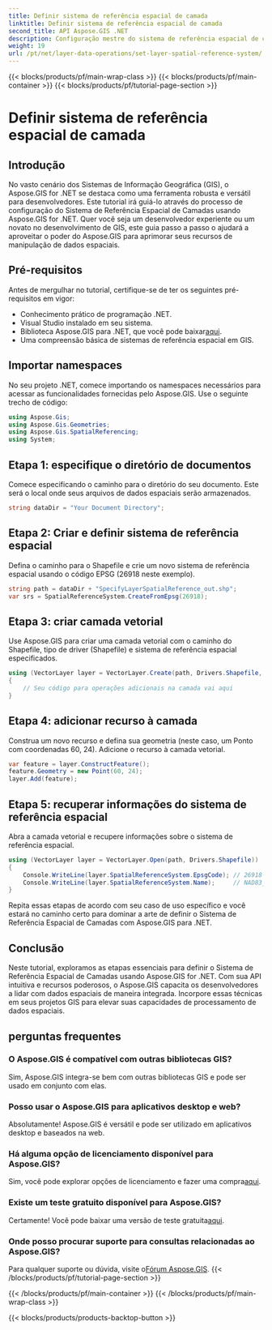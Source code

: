 ```yaml
---
title: Definir sistema de referência espacial de camada
linktitle: Definir sistema de referência espacial de camada
second_title: API Aspose.GIS .NET
description: Configuração mestre do sistema de referência espacial de camadas com Aspose.GIS para .NET. Eleve seus projetos GIS com este tutorial passo a passo.
weight: 19
url: /pt/net/layer-data-operations/set-layer-spatial-reference-system/
---
```


{{< blocks/products/pf/main-wrap-class >}}
{{< blocks/products/pf/main-container >}}
{{< blocks/products/pf/tutorial-page-section >}}

# Definir sistema de referência espacial de camada

## Introdução
No vasto cenário dos Sistemas de Informação Geográfica (GIS), o Aspose.GIS for .NET se destaca como uma ferramenta robusta e versátil para desenvolvedores. Este tutorial irá guiá-lo através do processo de configuração do Sistema de Referência Espacial de Camadas usando Aspose.GIS for .NET. Quer você seja um desenvolvedor experiente ou um novato no desenvolvimento de GIS, este guia passo a passo o ajudará a aproveitar o poder do Aspose.GIS para aprimorar seus recursos de manipulação de dados espaciais.
## Pré-requisitos
Antes de mergulhar no tutorial, certifique-se de ter os seguintes pré-requisitos em vigor:
- Conhecimento prático de programação .NET.
- Visual Studio instalado em seu sistema.
-  Biblioteca Aspose.GIS para .NET, que você pode baixar[aqui](https://releases.aspose.com/gis/net/).
- Uma compreensão básica de sistemas de referência espacial em GIS.
## Importar namespaces
No seu projeto .NET, comece importando os namespaces necessários para acessar as funcionalidades fornecidas pelo Aspose.GIS. Use o seguinte trecho de código:
```csharp
using Aspose.Gis;
using Aspose.Gis.Geometries;
using Aspose.Gis.SpatialReferencing;
using System;
```
## Etapa 1: especifique o diretório de documentos
Comece especificando o caminho para o diretório do seu documento. Este será o local onde seus arquivos de dados espaciais serão armazenados.
```csharp
string dataDir = "Your Document Directory";
```
## Etapa 2: Criar e definir sistema de referência espacial
Defina o caminho para o Shapefile e crie um novo sistema de referência espacial usando o código EPSG (26918 neste exemplo).
```csharp
string path = dataDir + "SpecifyLayerSpatialReference_out.shp";
var srs = SpatialReferenceSystem.CreateFromEpsg(26918);
```
## Etapa 3: criar camada vetorial
Use Aspose.GIS para criar uma camada vetorial com o caminho do Shapefile, tipo de driver (Shapefile) e sistema de referência espacial especificados.
```csharp
using (VectorLayer layer = VectorLayer.Create(path, Drivers.Shapefile, srs))
{
    // Seu código para operações adicionais na camada vai aqui
}
```
## Etapa 4: adicionar recurso à camada
Construa um novo recurso e defina sua geometria (neste caso, um Ponto com coordenadas 60, 24). Adicione o recurso à camada vetorial.
```csharp
var feature = layer.ConstructFeature();
feature.Geometry = new Point(60, 24);
layer.Add(feature);
```
## Etapa 5: recuperar informações do sistema de referência espacial
Abra a camada vetorial e recupere informações sobre o sistema de referência espacial.
```csharp
using (VectorLayer layer = VectorLayer.Open(path, Drivers.Shapefile))
{
    Console.WriteLine(layer.SpatialReferenceSystem.EpsgCode); // 26918
    Console.WriteLine(layer.SpatialReferenceSystem.Name);     // NAD83_UTM_zone_18N
}
```
Repita essas etapas de acordo com seu caso de uso específico e você estará no caminho certo para dominar a arte de definir o Sistema de Referência Espacial de Camadas com Aspose.GIS para .NET.
## Conclusão
Neste tutorial, exploramos as etapas essenciais para definir o Sistema de Referência Espacial de Camadas usando Aspose.GIS for .NET. Com sua API intuitiva e recursos poderosos, o Aspose.GIS capacita os desenvolvedores a lidar com dados espaciais de maneira integrada. Incorpore essas técnicas em seus projetos GIS para elevar suas capacidades de processamento de dados espaciais.
## perguntas frequentes
### O Aspose.GIS é compatível com outras bibliotecas GIS?
Sim, Aspose.GIS integra-se bem com outras bibliotecas GIS e pode ser usado em conjunto com elas.
### Posso usar o Aspose.GIS para aplicativos desktop e web?
Absolutamente! Aspose.GIS é versátil e pode ser utilizado em aplicativos desktop e baseados na web.
### Há alguma opção de licenciamento disponível para Aspose.GIS?
 Sim, você pode explorar opções de licenciamento e fazer uma compra[aqui](https://purchase.aspose.com/buy).
### Existe um teste gratuito disponível para Aspose.GIS?
 Certamente! Você pode baixar uma versão de teste gratuita[aqui](https://releases.aspose.com/).
### Onde posso procurar suporte para consultas relacionadas ao Aspose.GIS?
 Para qualquer suporte ou dúvida, visite o[Fórum Aspose.GIS](https://forum.aspose.com/c/gis/33).
{{< /blocks/products/pf/tutorial-page-section >}}

{{< /blocks/products/pf/main-container >}}
{{< /blocks/products/pf/main-wrap-class >}}

{{< blocks/products/products-backtop-button >}}
